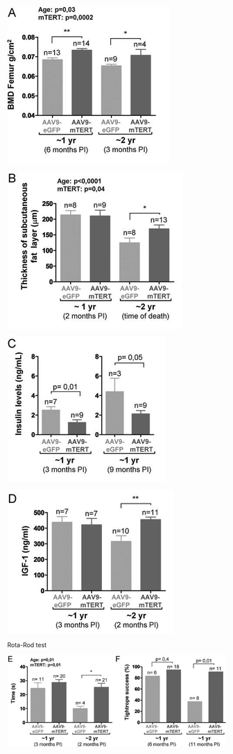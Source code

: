 ![](_page_0_Figure_0.jpeg)

![](_page_0_Figure_1.jpeg)

![](_page_0_Figure_2.jpeg)

![](_page_0_Figure_3.jpeg)

Rota-Rod test

![](_page_0_Figure_5.jpeg)